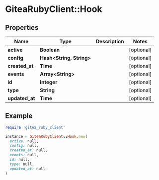 # GiteaRubyClient::Hook

## Properties

| Name | Type | Description | Notes |
| ---- | ---- | ----------- | ----- |
| **active** | **Boolean** |  | [optional] |
| **config** | **Hash&lt;String, String&gt;** |  | [optional] |
| **created_at** | **Time** |  | [optional] |
| **events** | **Array&lt;String&gt;** |  | [optional] |
| **id** | **Integer** |  | [optional] |
| **type** | **String** |  | [optional] |
| **updated_at** | **Time** |  | [optional] |

## Example

```ruby
require 'gitea_ruby_client'

instance = GiteaRubyClient::Hook.new(
  active: null,
  config: null,
  created_at: null,
  events: null,
  id: null,
  type: null,
  updated_at: null
)
```

